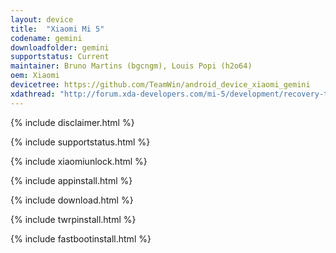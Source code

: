 ```yaml
---
layout: device
title:  "Xiaomi Mi 5"
codename: gemini
downloadfolder: gemini
supportstatus: Current
maintainer: Bruno Martins (bgcngm), Louis Popi (h2o64)
oem: Xiaomi
devicetree: https://github.com/TeamWin/android_device_xiaomi_gemini
xdathread: "http://forum.xda-developers.com/mi-5/development/recovery-twrp-xiaomi-mi-5-t3412123"
---
```


{% include disclaimer.html %}

{% include supportstatus.html %}

{% include xiaomiunlock.html %}

{% include appinstall.html %}

{% include download.html %}

{% include twrpinstall.html %}

{% include fastbootinstall.html %}